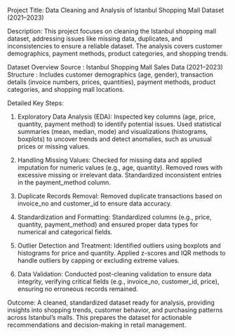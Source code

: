 Project Title: Data Cleaning and Analysis of Istanbul Shopping Mall Dataset (2021–2023)

Description: 
This project focuses on cleaning the Istanbul shopping mall dataset, addressing issues like missing data, duplicates, and inconsistencies to ensure a reliable dataset. The analysis covers customer demographics, payment methods, product categories, and shopping trends.

Dataset Overview 
Source : Istanbul Shopping Mall Sales Data (2021–2023)
Structure : Includes customer demographics (age, gender), transaction details (invoice numbers, prices, quantities), payment methods, product categories, and shopping mall locations.

Detailed Key Steps:
1) Exploratory Data Analysis (EDA):
Inspected key columns (age, price, quantity, payment method) to identify potential issues.
Used statistical summaries (mean, median, mode) and visualizations (histograms, boxplots) to uncover trends and detect anomalies, such as unusual prices or missing values.

2) Handling Missing Values:
Checked for missing data and applied imputation for numeric values (e.g., age, quantity).
Removed rows with excessive missing or irrelevant data.
Standardized inconsistent entries in the payment_method column.

3) Duplicate Records Removal:
Removed duplicate transactions based on invoice_no and customer_id to ensure data accuracy.

4) Standardization and Formatting:
Standardized columns (e.g., price, quantity, payment_method) and ensured proper data types for numerical and categorical fields.

5) Outlier Detection and Treatment:
Identified outliers using boxplots and histograms for price and quantity.
Applied z-scores and IQR methods to handle outliers by capping or excluding extreme values.

6) Data Validation:
Conducted post-cleaning validation to ensure data integrity, verifying critical fields (e.g., invoice_no, customer_id, price), ensuring no erroneous records remained.

Outcome:
A cleaned, standardized dataset ready for analysis, providing insights into shopping trends, customer behavior, and purchasing patterns across Istanbul’s malls. This prepares the dataset for actionable recommendations and decision-making in retail management.


